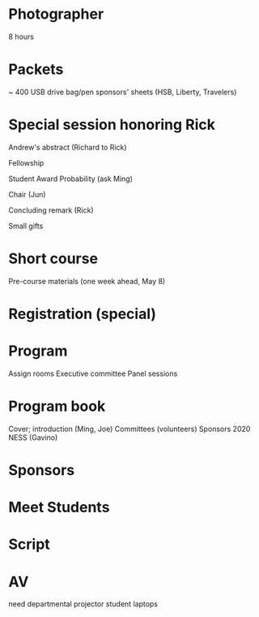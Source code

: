 # Photographer

8 hours

# Packets

~ 400
USB drive
bag/pen
sponsors' sheets (HSB, Liberty, Travelers)

# Special session honoring Rick

Andrew's abstract (Richard to Rick)

Fellowship 

Student Award Probability (ask Ming)

Chair (Jun)

Concluding remark (Rick)

Small gifts

# Short course

Pre-course materials (one week ahead, May 8)

# Registration (special)


# Program

Assign rooms
Executive committee
Panel sessions

# Program book

Cover; introduction (Ming, Joe)
Committees (volunteers)
Sponsors
2020 NESS (Gavino)

# Sponsors

# Meet Students

# Script


# AV

need departmental projector
student laptops


